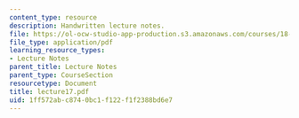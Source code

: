 ```yaml
---
content_type: resource
description: Handwritten lecture notes.
file: https://ol-ocw-studio-app-production.s3.amazonaws.com/courses/18-704-seminar-in-algebra-and-number-theory-rational-points-on-elliptic-curves-fall-2004/1ff572abc8740bc1f122f1f2388bd6e7_lecture17.pdf
file_type: application/pdf
learning_resource_types:
- Lecture Notes
parent_title: Lecture Notes
parent_type: CourseSection
resourcetype: Document
title: lecture17.pdf
uid: 1ff572ab-c874-0bc1-f122-f1f2388bd6e7
---
```

